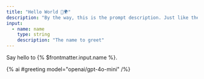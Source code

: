 ```yaml
---
title: "Hello World 👋🌍"
description: "By the way, this is the prompt description. Just like the title above and any comments (in gray) below it's there for you and isn't part of the context that's given to the LLM"
input:
  - name: name
    type: string
    description: "The name to greet"
---
```


<!-- 

This is a comment. You can use it to annotate parts of the prompt with additional descriptions. We use it extensively in these tutorials to describe what's happening.

Since comments aren't included in prompts when they're executed you can also use it to disable certain sections of the prompt without deleting them!

To make a comment simply wrap text in &lt;!-- --&gt; tags.

Ok, let's get started on the prompt itself... 

-->

Say hello to {% $frontmatter.input.name %}.

{% ai #greeting model="openai/gpt-4o-mini" /%}

<!-- ### Explanation

First up we have a little bit of text with a '**mention**'. Mentions are references to values in the 'prompt program', they get replaced by the actual value when the prompt is ran.

You can create mentions by typing 'v[' followed by the variable path you want to reference.

In this case we're referencing the **input** value "name". Inputs are defined in the frontmatter at the top of the file.

Next we have a '**generation**'. This is an output from a language model, we'll be using these a lot!

You can create generations using the ::ai{} syntax with a unique ID and model specification. The generation ID is just there to help you identify and reference the output; it doesn't affect the output from the LLM itself.

-->